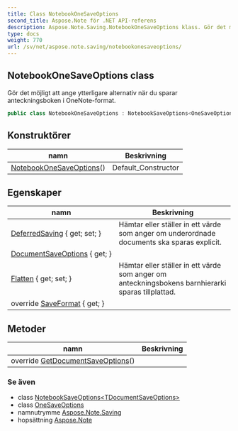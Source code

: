 ```yaml
---
title: Class NotebookOneSaveOptions
second_title: Aspose.Note för .NET API-referens
description: Aspose.Note.Saving.NotebookOneSaveOptions klass. Gör det möjligt att ange ytterligare alternativ när du sparar anteckningsboken i OneNoteformat.
type: docs
weight: 770
url: /sv/net/aspose.note.saving/notebookonesaveoptions/
---
```

## NotebookOneSaveOptions class

Gör det möjligt att ange ytterligare alternativ när du sparar anteckningsboken i OneNote-format.

```csharp
public class NotebookOneSaveOptions : NotebookSaveOptions<OneSaveOptions>
```

## Konstruktörer

| namn | Beskrivning |
| --- | --- |
| [NotebookOneSaveOptions](notebookonesaveoptions/)() | Default_Constructor |

## Egenskaper

| namn | Beskrivning |
| --- | --- |
| [DeferredSaving](../../aspose.note.saving/notebooksaveoptions/deferredsaving/) { get; set; } | Hämtar eller ställer in ett värde som anger om underordnade documents ska sparas explicit. |
| [DocumentSaveOptions](../../aspose.note.saving/notebooksaveoptions-1/documentsaveoptions/) { get; } |  |
| [Flatten](../../aspose.note.saving/notebooksaveoptions/flatten/) { get; set; } | Hämtar eller ställer in ett värde som anger om anteckningsbokens barnhierarki sparas tillplattad. |
| override [SaveFormat](../../aspose.note.saving/notebooksaveoptions-1/saveformat/) { get; } |  |

## Metoder

| namn | Beskrivning |
| --- | --- |
| override [GetDocumentSaveOptions](../../aspose.note.saving/notebooksaveoptions-1/getdocumentsaveoptions/)() |  |

### Se även

* class [NotebookSaveOptions&lt;TDocumentSaveOptions&gt;](../notebooksaveoptions-1/)
* class [OneSaveOptions](../onesaveoptions/)
* namnutrymme [Aspose.Note.Saving](../../aspose.note.saving/)
* hopsättning [Aspose.Note](../../)


